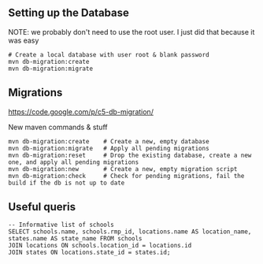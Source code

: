 ## Setting up the Database

NOTE: we probably don't need to use the root user. I just did that
because it was easy

    # Create a local database with user root & blank password
    mvn db-migration:create
    mvn db-migration:migrate
    
## Migrations

https://code.google.com/p/c5-db-migration/

New maven commands & stuff

    mvn db-migration:create    # Create a new, empty database
    mvn db-migration:migrate   # Apply all pending migrations
    mvn db-migration:reset     # Drop the existing database, create a new one, and apply all pending migrations
    mvn db-migration:new       # Create a new, empty migration script
    mvn db-migration:check     # Check for pending migrations, fail the build if the db is not up to date

## Useful queris

    -- Informative list of schools
    SELECT schools.name, schools.rmp_id, locations.name AS location_name, states.name AS state_name FROM schools 
    JOIN locations ON schools.location_id = locations.id
    JOIN states ON locations.state_id = states.id;
